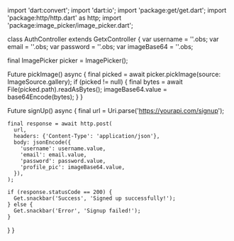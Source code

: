 import 'dart:convert';
import 'dart:io';
import 'package:get/get.dart';
import 'package:http/http.dart' as http;
import 'package:image_picker/image_picker.dart';

class AuthController extends GetxController {
  var username = ''.obs;
  var email = ''.obs;
  var password = ''.obs;
  var imageBase64 = ''.obs;

  final ImagePicker picker = ImagePicker();

  Future<void> pickImage() async {
    final picked = await picker.pickImage(source: ImageSource.gallery);
    if (picked != null) {
      final bytes = await File(picked.path).readAsBytes();
      imageBase64.value = base64Encode(bytes);
    }
  }

  Future<void> signUp() async {
    final url = Uri.parse('https://yourapi.com/signup');

    final response = await http.post(
      url,
      headers: {'Content-Type': 'application/json'},
      body: jsonEncode({
        'username': username.value,
        'email': email.value,
        'password': password.value,
        'profile_pic': imageBase64.value,
      }),
    );

    if (response.statusCode == 200) {
      Get.snackbar('Success', 'Signed up successfully!');
    } else {
      Get.snackbar('Error', 'Signup failed!');
    }
  }
}
